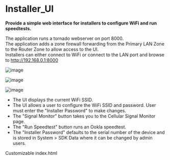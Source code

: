 Installer_UI
============

**Provide a simple web interface for installers to configure WiFi and run speedtests.**  

The application runs a tornado webserver on port 8000.  
The application adds a zone firewall forwarding from the Primary LAN Zone to the Router Zone to allow access to the UI.  
Installers can either connect to WiFi or connect to the LAN port and browse to http://192.168.0.1:8000  

![image](https://github.com/user-attachments/assets/cc0d39d2-d9cd-4586-ac87-6ac8595f001b)

![image](https://github.com/user-attachments/assets/e9e039c0-f002-4c93-bee4-28c61dafe50c)

![image](https://github.com/cradlepoint/sdk-samples/assets/7169690/3abb3d57-4fac-4f94-886a-9ac22cb36446)

* The UI displays the current WiFi SSID.  
* The UI allows a user to configure the WiFi SSID and password.  User must enter the "Installer Password" to make changes.  
* The "Signal Monitor" button takes you to the Cellular Signal Monitor page.  
* The "Run Speedtest" button runs an Ookla speedtest.  
* The "Installer Password" defaults to the serial number of the device and is stored in System > SDK Data where it can be
changed by admin users.  

Customizable index.html  
